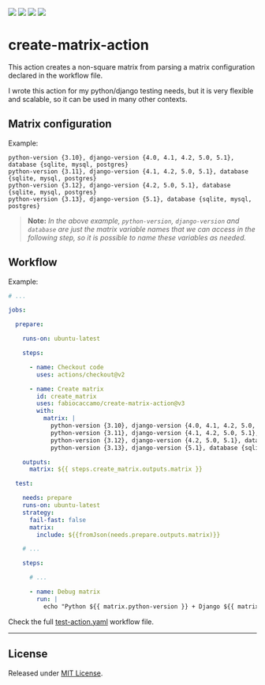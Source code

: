 [![](https://img.shields.io/github/actions/workflow/status/fabiocaccamo/create-matrix-action/test-action.yaml?branch=main&label=build&logo=github)](https://github.com/fabiocaccamo/create-matrix-action)
[![](https://img.shields.io/github/stars/fabiocaccamo/create-matrix-action?logo=github&style=flat)](https://github.com/fabiocaccamo/create-matrix-action/stargazers)
[![](https://img.shields.io/github/sponsors/fabiocaccamo?color=blueviolet&logo=github)](https://github.com/sponsors/fabiocaccamo)
[![](https://img.shields.io/twitter/follow/fabiocaccamo)](https://twitter.com/fabiocaccamo)


# create-matrix-action

This action creates a non-square matrix from parsing a matrix configuration declared in the workflow file.

I wrote this action for my python/django testing needs, but it is very flexible and scalable, so it can be used in many other contexts.

## Matrix configuration

Example:
```
python-version {3.10}, django-version {4.0, 4.1, 4.2, 5.0, 5.1}, database {sqlite, mysql, postgres}
python-version {3.11}, django-version {4.1, 4.2, 5.0, 5.1}, database {sqlite, mysql, postgres}
python-version {3.12}, django-version {4.2, 5.0, 5.1}, database {sqlite, mysql, postgres}
python-version {3.13}, django-version {5.1}, database {sqlite, mysql, postgres}
```

> **Note:** *In the above example, `python-version`, `django-version` and `database` are just the matrix variable names that we can access in the following step, so it is possible to name these variables as needed.*

## Workflow

Example:
```yaml
# ...

jobs:

  prepare:

    runs-on: ubuntu-latest

    steps:

      - name: Checkout code
        uses: actions/checkout@v2

      - name: Create matrix
        id: create_matrix
        uses: fabiocaccamo/create-matrix-action@v3
        with:
          matrix: |
            python-version {3.10}, django-version {4.0, 4.1, 4.2, 5.0, 5.1}, database {sqlite, mysql, postgres}
            python-version {3.11}, django-version {4.1, 4.2, 5.0, 5.1}, database {sqlite, mysql, postgres}
            python-version {3.12}, django-version {4.2, 5.0, 5.1}, database {sqlite, mysql, postgres}
            python-version {3.13}, django-version {5.1}, database {sqlite, mysql, postgres}

    outputs:
      matrix: ${{ steps.create_matrix.outputs.matrix }}

  test:

    needs: prepare
    runs-on: ubuntu-latest
    strategy:
      fail-fast: false
      matrix:
        include: ${{fromJson(needs.prepare.outputs.matrix)}}

    # ...

    steps:

      # ...

      - name: Debug matrix
        run: |
          echo "Python ${{ matrix.python-version }} + Django ${{ matrix.django-version }} + Database ${{ matrix.database }}"
```

Check the full [test-action.yaml](https://github.com/fabiocaccamo/create-matrix-action/blob/main/.github/workflows/test-action.yaml) workflow file.

---

## License
Released under [MIT License](LICENSE).
